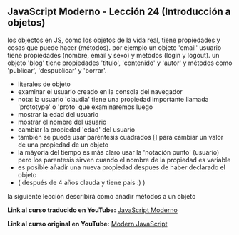 ## JavaScript Moderno - Lección 24 (Introducción a objetos)

los objectos en JS, como los objetos de la vida real, tiene propiedades y cosas que puede hacer (métodos). por ejemplo un objeto 'email' usuario tiene propiedades (nombre, email y sexo) y metodos (login y logout). un objeto 'blog' tiene propiedades 'titulo', 'contenido' y 'autor' y métodos como 'publicar', 'despublicar' y 'borrar'.

* literales de objeto
* examinar el usuario creado en la consola del navegador
* nota: la usuario 'claudia' tiene una propiedad importante llamada 'prototype' o 'proto' que examinaremos luego
* mostrar la edad del usuario
* mostrar el nombre del usuario
* cambiar la propiedad 'edad' del usuario
* también se puede usar paréntesis cuadrados [] para cambiar un valor de una propiedad de un objeto
* la máyoria del tiempo es más claro usar la 'notación punto' (usuario) pero los parentesis sirven cuando el nombre de la propiedad es variable
* es posible añadir una nueva propiedad despues de haber declarado el objeto
* ( después de 4 años clauda y tiene pais :) ) 

la siguiente lección describirá como añadir métodos a un objeto

**Link al curso traducido en YouTube:** [JavaScript Moderno](https://www.youtube.com/channel/UCuSHTq2yiCY5QBNoEXv8JpA/)

**Link al curso original en YouTube:** [Modern JavaScript](https://www.youtube.com/playlist?list=PL4cUxeGkcC9haFPT7J25Q9GRB_ZkFrQAc)